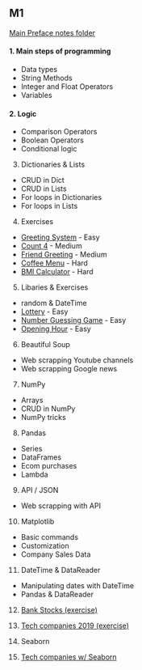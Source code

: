 ## M1

[Main Preface notes folder](https://portal.preface.ai/subjects/8/notes/4186)

#### 1. Main steps of programming
  - Data types
  - String Methods
  - Integer and Float Operators
  - Variables
  
#### 2. Logic
  - Comparison Operators
  - Boolean Operators
  - Conditional logic

3. Dictionaries & Lists
  - CRUD in Dict
  - CRUD in Lists
  - For loops in Dictionaries
  - For loops in Lists
 
4. Exercises
  - [Greeting System](https://portal.preface.ai/courses/38/view_teacher_notes/content/nomad-0/pr/1/by/4186) - Easy
  - [Count 4](https://portal.preface.ai/courses/38/view_teacher_notes/content/nomad-29/pr/3/by/4186) - Medium
  - [Friend Greeting](https://portal.preface.ai/courses/38/view_teacher_notes/content/nomad-29/pr/1/by/4186) - Medium
  - [Coffee Menu](https://portal.preface.ai/courses/38/view_teacher_notes/content/nomad-4/pr/7/by/4186) - Hard
  - [BMI Calculator](https://portal.preface.ai/courses/38/view_teacher_notes/content/nomad-0/pr/3/by/4186) - Hard
  
5. Libaries & Exercises
  - random & DateTime
  - [Lottery](https://portal.preface.ai/courses/38/view_teacher_notes/content/nomad-0/pr/2/by/4186) - Easy
  - [Number Guessing Game](https://portal.preface.ai/courses/38/view_teacher_notes/content/nomad-0/pr/4/by/4186) - Easy
  - [Opening Hour](https://portal.preface.ai/courses/38/view_teacher_notes/content/nomad-0/pr/5/by/4186) - Easy

6. Beautiful Soup
  - Web scrapping Youtube channels
  - Web scrapping Google news
  
7. NumPy
  - Arrays
  - CRUD in NumPy
  - NumPy tricks
  
8. Pandas
  - Series
  - DataFrames
  - Ecom purchases
  - Lambda
  
9. API / JSON
  - Web scrapping with API
  
10. Matplotlib
  - Basic commands
  - Customization
  - Company Sales Data

11. DateTime & DataReader
  - Manipulating dates with DateTime
  - Pandas & DataReader

12. [Bank Stocks (exercise)](https://portal.preface.ai/courses/38/view_teacher_notes/content/nomad-8/pr/1/by/4186)

13. [Tech companies 2019 (exercise)](https://portal.preface.ai/courses/38/view_teacher_notes/content/nomad-8/pr/3/by/4186)

14. Seaborn

15. [Tech companies w/ Seaborn](https://portal.preface.ai/courses/38/view_teacher_notes/content/nomad-9/pr/2/by/4186)


